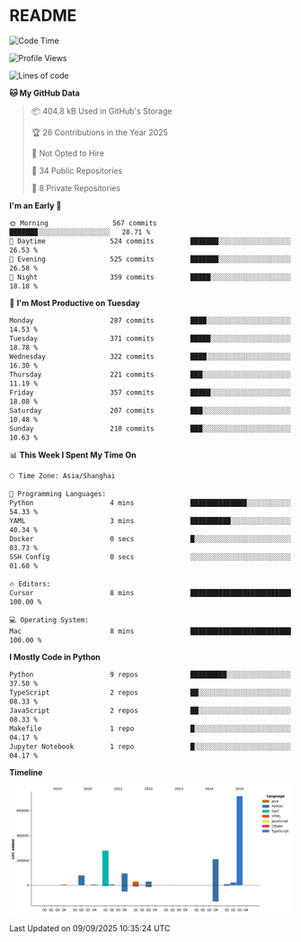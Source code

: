 # README

<!--START_SECTION:waka-->
![Code Time](http://img.shields.io/badge/Code%20Time-1%2C357%20hrs%2033%20mins-blue)

![Profile Views](http://img.shields.io/badge/Profile%20Views-0-blue)

![Lines of code](https://img.shields.io/badge/From%20Hello%20World%20I%27ve%20Written-1.5%20million%20lines%20of%20code-blue)

**🐱 My GitHub Data** 

> 📦 404.8 kB Used in GitHub's Storage 
 > 
> 🏆 26 Contributions in the Year 2025
 > 
> 🚫 Not Opted to Hire
 > 
> 📜 34 Public Repositories 
 > 
> 🔑 8 Private Repositories 
 > 
**I'm an Early 🐤** 

```text
🌞 Morning                567 commits         ███████░░░░░░░░░░░░░░░░░░   28.71 % 
🌆 Daytime                524 commits         ███████░░░░░░░░░░░░░░░░░░   26.53 % 
🌃 Evening                525 commits         ███████░░░░░░░░░░░░░░░░░░   26.58 % 
🌙 Night                  359 commits         █████░░░░░░░░░░░░░░░░░░░░   18.18 % 
```
📅 **I'm Most Productive on Tuesday** 

```text
Monday                   287 commits         ████░░░░░░░░░░░░░░░░░░░░░   14.53 % 
Tuesday                  371 commits         █████░░░░░░░░░░░░░░░░░░░░   18.78 % 
Wednesday                322 commits         ████░░░░░░░░░░░░░░░░░░░░░   16.30 % 
Thursday                 221 commits         ███░░░░░░░░░░░░░░░░░░░░░░   11.19 % 
Friday                   357 commits         █████░░░░░░░░░░░░░░░░░░░░   18.08 % 
Saturday                 207 commits         ███░░░░░░░░░░░░░░░░░░░░░░   10.48 % 
Sunday                   210 commits         ███░░░░░░░░░░░░░░░░░░░░░░   10.63 % 
```


📊 **This Week I Spent My Time On** 

```text
🕑︎ Time Zone: Asia/Shanghai

💬 Programming Languages: 
Python                   4 mins              ██████████████░░░░░░░░░░░   54.33 % 
YAML                     3 mins              ██████████░░░░░░░░░░░░░░░   40.34 % 
Docker                   0 secs              █░░░░░░░░░░░░░░░░░░░░░░░░   03.73 % 
SSH Config               0 secs              ░░░░░░░░░░░░░░░░░░░░░░░░░   01.60 % 

🔥 Editors: 
Cursor                   8 mins              █████████████████████████   100.00 % 

💻 Operating System: 
Mac                      8 mins              █████████████████████████   100.00 % 
```

**I Mostly Code in Python** 

```text
Python                   9 repos             █████████░░░░░░░░░░░░░░░░   37.50 % 
TypeScript               2 repos             ██░░░░░░░░░░░░░░░░░░░░░░░   08.33 % 
JavaScript               2 repos             ██░░░░░░░░░░░░░░░░░░░░░░░   08.33 % 
Makefile                 1 repo              █░░░░░░░░░░░░░░░░░░░░░░░░   04.17 % 
Jupyter Notebook         1 repo              █░░░░░░░░░░░░░░░░░░░░░░░░   04.17 % 
```



**Timeline**

![Lines of Code chart](https://raw.githubusercontent.com/XeonHis/XeonHis/main/assets/bar_graph.png)


 Last Updated on 09/09/2025 10:35:24 UTC
<!--END_SECTION:waka-->
